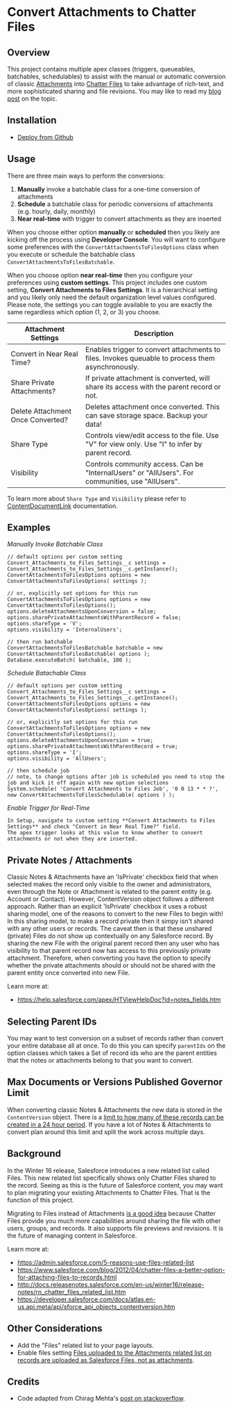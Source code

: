 Convert Attachments to Chatter Files
====================================

Overview
--------

This project contains multiple apex classes (triggers, queueables, batchables, schedulables) to assist with the manual or automatic conversion of
classic [Attachments](https://developer.salesforce.com/docs/atlas.en-us.api.meta/api/sforce_api_objects_attachment.htm)
into [Chatter Files](https://developer.salesforce.com/docs/atlas.en-us.api.meta/api/sforce_api_objects_contentversion.htm)
to take advantage of rich-text, and more sophisticated sharing and file revisions.
You may like to read my [blog post](https://douglascayers.wordpress.com/2015/10/10/salesforce-convert-attachments-to-chatter-files/) on the topic.


Installation
------------

* [Deploy from Github](https://githubsfdeploy.herokuapp.com)


Usage
-----

There are three main ways to perform the conversions:

1. **Manually** invoke a batchable class for a one-time conversion of attachments
2. **Schedule** a batchable class for periodic conversions of attachments (e.g. hourly, daily, monthly)
3. **Near real-time** with trigger to convert attachments as they are inserted

When you choose either option **manually** or **scheduled** then you likely are kicking off the process using **Developer Console**.
You will want to configure some preferences with the `ConvertAttachmentsToFilesOptions` class
when you execute or schedule the batchable class `ConvertAttachmentsToFilesBatchable`.

When you choose option **near real-time** then you configure your preferences using **custom settings**.
This project includes one custom setting, **Convert Attachments to Files Settings**.
It is a hierarchical setting and you likely only need the default organization level values configured.
Please note, the settings you can toggle available to you are exactly the same regardless which option (1, 2, or 3) you choose.

|Attachment Settings                     |Description                                                                                      |
|----------------------------------------|-------------------------------------------------------------------------------------------------|
|Convert in Near Real Time?              |Enables trigger to convert attachments to files. Invokes queuable to process them asynchronously.|
|Share Private Attachments?              |If private attachment is converted, will share its access with the parent record or not.         |
|Delete Attachment Once Converted?       |Deletes attachment once converted. This can save storage space. Backup your data!                |
|Share Type                              |Controls view/edit access to the file. Use "V" for view only. Use "I" to infer by parent record. |
|Visibility                              |Controls community access. Can be "InternalUsers" or "AllUsers". For communities, use "AllUsers".|

To learn more about `Share Type` and `Visibility` please refer to [ContentDocumentLink](https://developer.salesforce.com/docs/atlas.en-us.api.meta/api/sforce_api_objects_contentdocumentlink.htm) documentation.


Examples
--------

*Manually Invoke Batchable Class*

    // default options per custom setting
    Convert_Attachments_to_Files_Settings__c settings = Convert_Attachments_to_Files_Settings__c.getInstance();
    ConvertAttachmentsToFilesOptions options = new ConvertAttachmentsToFilesOptions( settings );

    // or, explicitly set options for this run
    ConvertAttachmentsToFilesOptions options = new ConvertAttachmentsToFilesOptions();
    options.deleteAttachmentsUponConversion = false;
    options.sharePrivateAttachmentsWithParentRecord = false;
    options.shareType = 'V';
    options.visibility = 'InternalUsers';

    // then run batchable
    ConvertAttachmentsToFilesBatchable batchable = new ConvertAttachmentsToFilesBatchable( options );
    Database.executeBatch( batchable, 100 );

*Schedule Batachable Class*

    // default options per custom setting
    Convert_Attachments_to_Files_Settings__c settings = Convert_Attachments_to_Files_Settings__c.getInstance();
    ConvertAttachmentsToFilesOptions options = new ConvertAttachmentsToFilesOptions( settings );

    // or, explicitly set options for this run
    ConvertAttachmentsToFilesOptions options = new ConvertAttachmentsToFilesOptions();
    options.deleteAttachmentsUponConversion = true;
    options.sharePrivateAttachmentsWithParentRecord = true;
    options.shareType = 'I';
    options.visibility = 'AllUsers';

    // then schedule job
    // note, to change options after job is scheduled you need to stop the job and kick it off again with new option selections
    System.schedule( 'Convert Attachments to Files Job', '0 0 13 * * ?', new ConvertAttachmentsToFilesSchedulable( options ) );

*Enable Trigger for Real-Time*

    In Setup, navigate to custom setting **Convert Attachments to Files Settings** and check "Convert in Near Real Time?" field.
    The apex trigger looks at this value to know whether to convert attachments or not when they are inserted.


Private Notes / Attachments
---------------------------
Classic Notes & Attachments have an 'IsPrivate' checkbox field that when selected
makes the record only visible to the owner and administrators, even through the
Note or Attachment is related to the parent entity (e.g. Account or Contact).
However, ContentVersion object follows a different approach. Rather than an
explicit 'IsPrivate' checkbox it uses a robust sharing model, one of the reasons
to convert to the new Files to begin with! In this sharing model, to
make a record private then it simpy isn't shared with any other users or records.
The caveat then is that these unshared (private) Files do not show up
contextually on any Salesforce record. By sharing the new File with the
original parent record then any user who has visibility to that parent record now
has access to this previously private attachment. Therefore, when converting
you have the option to specify whether the private attachments should
or should not be shared with the parent entity once converted into new File.

Learn more at:
* https://help.salesforce.com/apex/HTViewHelpDoc?id=notes_fields.htm


Selecting Parent IDs
--------------------
You may want to test conversion on a subset of records rather than convert
your entire database all at once. To do this you can specify `parentIds` on the
option classes which takes a Set of record ids who are the parent entities
that the notes or attachments belong to that you want to convert.


Max Documents or Versions Published Governor Limit
--------------------------------------------------
When converting classic Notes & Attachments the new data is stored in the `ContentVersion` object.
There is a [limit to how many of these records can be created in a 24 hour period](https://help.salesforce.com/articleView?id=limits_general.htm&language=en_US&type=0). If you have a lot of Notes & Attachments to convert plan around this limit and split the work across multiple days.


Background
----------
In the Winter 16 release, Salesforce introduces a new related list called Files.
This new related list specifically shows only Chatter Files shared to the record.
Seeing as this is the future of Salesforce content, you may want to plan migrating
your existing Attachments to Chatter Files. That is the function of this project.

Migrating to Files instead of Attachments [is a good idea](https://admin.salesforce.com/5-reasons-use-files-related-list) because Chatter Files
provide you much more capabilities around sharing the file with other users, groups, and records.
It also supports file previews and revisions. It is the future of managing content in Salesforce.

Learn more at:
* https://admin.salesforce.com/5-reasons-use-files-related-list
* https://www.salesforce.com/blog/2012/04/chatter-files-a-better-option-for-attaching-files-to-records.html
* http://docs.releasenotes.salesforce.com/en-us/winter16/release-notes/rn_chatter_files_related_list.htm
* https://developer.salesforce.com/docs/atlas.en-us.api.meta/api/sforce_api_objects_contentversion.htm


Other Considerations
--------------------
* Add the "Files" related list to your page layouts.
* Enable files setting [Files uploaded to the Attachments related list on records are uploaded as Salesforce Files, not as attachments](https://releasenotes.docs.salesforce.com/en-us/spring16/release-notes/rn_files_notes_attachments_list.htm).


Credits
-------
* Code adapted from Chirag Mehta's [post on stackoverflow](http://stackoverflow.com/questions/11395148/related-content-stored-in-which-object-how-to-create-related-content-recor).